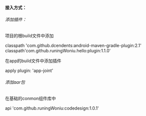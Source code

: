 #### 接入方式：
###### 添加插件：
项目的根build文件中添加

 classpath 'com.github.dcendents:android-maven-gradle-plugin:2.1'
 classpath'com.github.runingWoniu.hello:plugin:1.1.0'

在app的build文件中添加插件

apply plugin: 'app-joint'

###### 添加aar包

在基础的conmon组件库中


api 'com.github.runingWoniu:codedesign:1.0.1'